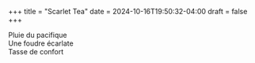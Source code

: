 +++
title = "Scarlet Tea"
date = 2024-10-16T19:50:32-04:00
draft = false
+++


Pluie du pacifique  
Une foudre écarlate  
Tasse de confort  

